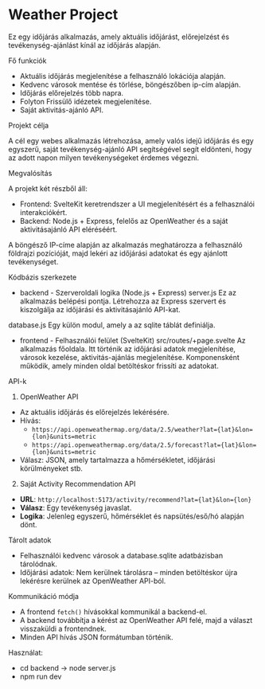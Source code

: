 # Weather Project

Ez egy időjárás alkalmazás, amely aktuális időjárást, előrejelzést és tevékenység-ajánlást kínál az időjárás alapján.

Fő funkciók
- Aktuális időjárás megjelenítése a felhasználó lokációja alapján.
- Kedvenc városok mentése és törlése, böngészőben ip-cím alapján.
- Időjárás előrejelzés több napra.
- Folyton Frissülő idézetek megjelenítése.
- Saját aktivitás-ajánló API.

Projekt célja

A cél egy webes alkalmazás létrehozása, amely valós idejű időjárás és egy egyszerű, saját tevékenység-ajánló API segítségével segít eldönteni, hogy az adott napon milyen tevékenységeket érdemes végezni.


Megvalósítás

A projekt két részből áll:
- Frontend: SvelteKit keretrendszer a UI megjelenítésért és a felhasználói interakciókért.
- Backend: Node.js + Express, felelős az OpenWeather és a saját aktivitásajánló API eléréséért.

A böngésző IP-címe alapján az alkalmazás meghatározza a felhasználó földrajzi pozícióját, majd lekéri az időjárási adatokat és egy ajánlott tevékenységet.


Kódbázis szerkezete

- backend - Szerveroldali logika (Node.js + Express)
server.js
Ez az alkalmazás belépési pontja. Létrehozza az Express szervert és kiszolgálja az időjárási és aktivitásajánló API-kat.

database.js
Egy külön modul, amely a az sqlite táblát definiálja.


- frontend - Felhasználói felület (SvelteKit)
src/routes/+page.svelte
Az alkalmazás főoldala. Itt történik az időjárási adatok megjelenítése, városok kezelése, aktivitás-ajánlás megjelenítése. Komponensként működik, amely minden oldal betöltéskor frissíti az adatokat.



API-k

1. OpenWeather API
- Az aktuális időjárás és előrejelzés lekérésére.
- Hívás: 
  - `https://api.openweathermap.org/data/2.5/weather?lat={lat}&lon={lon}&units=metric`
  - `https://api.openweathermap.org/data/2.5/forecast?lat={lat}&lon={lon}&units=metric`
- Válasz: JSON, amely tartalmazza a hőmérsékletet, időjárási körülményeket stb.

2. Saját Activity Recommendation API
- **URL**: `http://localhost:5173/activity/recommend?lat={lat}&lon={lon}`
- **Válasz**: Egy tevékenység javaslat.
- **Logika**: Jelenleg egyszerű, hőmérséklet és napsütés/eső/hó alapján dönt.



Tárolt adatok

- Felhasználói kedvenc városok a database.sqlite adatbázisban tárolódnak.
- Időjárási adatok: Nem kerülnek tárolásra – minden betöltéskor újra lekérésre kerülnek az OpenWeather API-ból.



Kommunikáció módja

- A frontend `fetch()` hívásokkal kommunikál a backend-el.
- A backend továbbítja a kérést az OpenWeather API felé, majd a választ visszaküldi a frontendnek.
- Minden API hívás JSON formátumban történik.

Használat:
- cd backend -> node server.js 
- npm run dev
